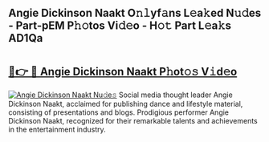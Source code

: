 ## Angie Dickinson Naakt O𝚗𝚕yf𝚊ns L𝚎a𝚔ed N𝚞𝚍es - Part-pEM P𝚑𝚘tos Vi𝚍𝚎o - H𝚘𝚝 Part L𝚎a𝚔s AD1Qa

# <h2><a href="http://kf4sgu.oniu.top/?m=Angie+Dickinson+Naakt">🔗👉 🔴 Angie Dickinson Naakt P𝚑ot𝚘𝚜 V𝚒d𝚎o</a></h2>

[![Angie Dickinson Naakt Nu𝚍e𝚜](https://i.imgur.com/0qMVB7G.gif)](http://kf4sgu.oniu.top/?m=Angie+Dickinson+Naakt)
Social media thought leader Angie Dickinson Naakt, acclaimed for publishing dance and lifestyle material, consisting of presentations and blogs. Prodigious performer Angie Dickinson Naakt, recognized for their remarkable talents and achievements in the entertainment industry.  
